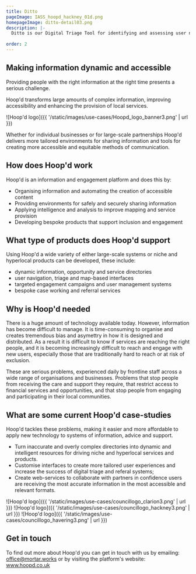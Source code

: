 ```yaml
---
title: Ditto
pageImage: IASS_hoopd_hackney_01d.png
homepageImage: ditto-detail03.png
description: |-
  Ditto is our Digital Triage Tool for identifying and assessing user needs and navigating them to appropriate services and resources. 
 
order: 2
---
```


Making information dynamic and accessible
---------------------------------------------------------------------------------------------------------------------------------

Providing people with the right information at the right time presents a serious challenge.

Hoop'd transforms large amounts of complex information, improving accessibility and enhancing the provision of local services. 

![Hoop'd logo]({{ '/static/images/use-cases/Hoopd_logo_banner3.png' | url }})

Whether for individual businesses or for large-scale partnerships Hoop'd delivers more tailored environments for sharing information and tools for creating more accessible and equitable methods of communication. 

How does Hoop'd work
---------------------------------------------------------------------------------------------------------------------------------
Hoop'd is an information and engagement platform and does this by:

- Organising information and automating the creation of accessible content
- Providing environments for safely and securely sharing information
- Applying intelligence and analysis to improve mapping and service provision 
- Developing bespoke products that support inclusion and engagement

What type of products does Hoop'd support
---------------------------------------------------------------------------------------------------------------------------------
Using Hoop'd a wide variety of either large-scale systems or niche and hyperlocal products can be developed, these include:

- dynamic information, opportunity and service directories 
- user navigation, triage and map-based interfaces
- targeted engagement campaigns and user management systems
- bespoke case working and referral services

Why is Hoop'd needed
---------------------------------------------------------------------------------------------------------------------------------

There is a huge amount of technology available today. However, information has become difficult to manage. It is time-consuming to organise and creates tremendous bias and asymettry in how it is designed and distributed. As a result it is difficult to know if services are reaching the right people, and it is becoming increasingly difficult to reach and engage with new users, especially those that are traditionally hard to reach or at risk of exclusion.

These are serious problems, experienced daily by frontline staff across a wide range of organisations and businesses. Problems that stop people from receiving the care and support they require, that restrict access to financial services and opportunities, and that stop people from engaging and participating in their local communities. 

What are some current Hoop'd case-studies
---------------------------------------------------------------------------------------------------------------------------------
Hoop'd tackles these problems, making it easier and more affordable to apply new technology to systems of information, advice and support.

- Turn inaccurate and overly complex directories into dynamic and intelligent resources for driving niche and hyperlocal services and products. 
- Customise interfaces to create more tailored user experiences and increase the success of digital triage and referal systems; 
- Create web-services to collaborate with partners in confidence users are receiving the most accurate information in the most accessible and relevant formats.

![Hoop'd logo]({{ '/static/images/use-cases/councillogo_clarion3.png' | url }})
![Hoop'd logo]({{ '/static/images/use-cases/councillogo_hackney3.png' | url }})
![Hoop'd logo]({{ '/static/images/use-cases/councillogo_havering3.png' | url }})

Get in touch
---------------------------------------------------------------------------------------------------------------------------------
To find out more about Hoop'd you can get in touch with us by emailing: office@mortar.works
or by visiting the platform's website: www.hoopd.co.uk
